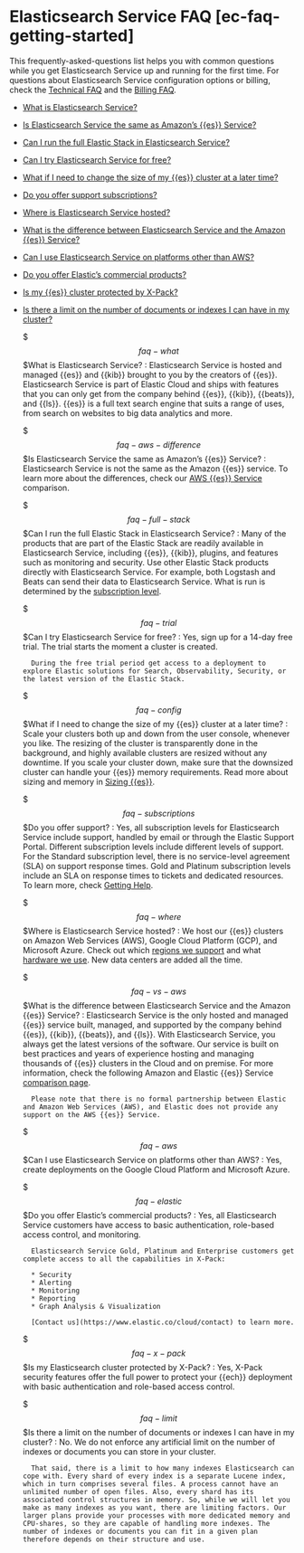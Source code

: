 # Elasticsearch Service FAQ [ec-faq-getting-started]

This frequently-asked-questions list helps you with common questions while you get Elasticsearch Service up and running for the first time. For questions about Elasticsearch Service configuration options or billing, check the [Technical FAQ](../../../deploy-manage/index.md) and the [Billing FAQ](../../../deploy-manage/cloud-organization/billing/billing-faq.md).

* [What is Elasticsearch Service?](../../../deploy-manage/deploy/elastic-cloud/cloud-hosted.md#faq-what)
* [Is Elasticsearch Service the same as Amazon’s {{es}} Service?](../../../deploy-manage/deploy/elastic-cloud/cloud-hosted.md#faq-aws-difference)
* [Can I run the full Elastic Stack in Elasticsearch Service?](../../../deploy-manage/deploy/elastic-cloud/cloud-hosted.md#faq-full-stack)
* [Can I try Elasticsearch Service for free?](../../../deploy-manage/deploy/elastic-cloud/cloud-hosted.md#faq-trial)
* [What if I need to change the size of my {{es}} cluster at a later time?](../../../deploy-manage/deploy/elastic-cloud/cloud-hosted.md#faq-config)
* [Do you offer support subscriptions?](../../../deploy-manage/deploy/elastic-cloud/cloud-hosted.md#faq-subscriptions)
* [Where is Elasticsearch Service hosted?](../../../deploy-manage/deploy/elastic-cloud/cloud-hosted.md#faq-where)
* [What is the difference between Elasticsearch Service and the Amazon {{es}} Service?](../../../deploy-manage/deploy/elastic-cloud/cloud-hosted.md#faq-vs-aws)
* [Can I use Elasticsearch Service on platforms other than AWS?](../../../deploy-manage/deploy/elastic-cloud/cloud-hosted.md#faq-aws)
* [Do you offer Elastic’s commercial products?](../../../deploy-manage/deploy/elastic-cloud/cloud-hosted.md#faq-elastic)
* [Is my {{es}} cluster protected by X-Pack?](../../../deploy-manage/deploy/elastic-cloud/cloud-hosted.md#faq-x-pack)
* [Is there a limit on the number of documents or indexes I can have in my cluster?](../../../deploy-manage/deploy/elastic-cloud/cloud-hosted.md#faq-limit)

    $$$faq-what$$$What is Elasticsearch Service?
    :   Elasticsearch Service is hosted and managed {{es}} and {{kib}} brought to you by the creators of {{es}}. Elasticsearch Service is part of Elastic Cloud and ships with features that you can only get from the company behind {{es}}, {{kib}}, {{beats}}, and {{ls}}. {{es}} is a full text search engine that suits a range of uses, from search on websites to big data analytics and more.

    $$$faq-aws-difference$$$Is Elasticsearch Service the same as Amazon’s {{es}} Service?
    :   Elasticsearch Service is not the same as the Amazon {{es}} service. To learn more about the differences, check our [AWS {{es}} Service](https://www.elastic.co/aws-elasticsearch-service) comparison.

    $$$faq-full-stack$$$Can I run the full Elastic Stack in Elasticsearch Service?
    :   Many of the products that are part of the Elastic Stack are readily available in Elasticsearch Service, including {{es}}, {{kib}}, plugins, and features such as monitoring and security. Use other Elastic Stack products directly with Elasticsearch Service. For example, both Logstash and Beats can send their data to Elasticsearch Service. What is run is determined by the [subscription level](https://www.elastic.co/cloud/as-a-service/subscriptions).

    $$$faq-trial$$$Can I try Elasticsearch Service for free?
    :   Yes, sign up for a 14-day free trial. The trial starts the moment a cluster is created.

        During the free trial period get access to a deployment to explore Elastic solutions for Search, Observability, Security, or the latest version of the Elastic Stack.


    $$$faq-config$$$What if I need to change the size of my {{es}} cluster at a later time?
    :   Scale your clusters both up and down from the user console, whenever you like. The resizing of the cluster is transparently done in the background, and highly available clusters are resized without any downtime. If you scale your cluster down, make sure that the downsized cluster can handle your {{es}} memory requirements. Read more about sizing and memory in [Sizing {{es}}](https://www.elastic.co/blog/found-sizing-elasticsearch).

    $$$faq-subscriptions$$$Do you offer support?
    :   Yes, all subscription levels for Elasticsearch Service include support, handled by email or through the Elastic Support Portal. Different subscription levels include different levels of support. For the Standard subscription level, there is no service-level agreement (SLA) on support response times. Gold and Platinum subscription levels include an SLA on response times to tickets and dedicated resources. To learn more, check [Getting Help](../../../troubleshoot/index.md).

    $$$faq-where$$$Where is Elasticsearch Service hosted?
    :   We host our {{es}} clusters on Amazon Web Services (AWS), Google Cloud Platform (GCP), and Microsoft Azure. Check out which [regions we support](asciidocalypse://docs/cloud/docs/reference/cloud-hosted/regions.md) and what [hardware we use](asciidocalypse://docs/cloud/docs/reference/cloud-hosted/hardware.md). New data centers are added all the time.

    $$$faq-vs-aws$$$What is the difference between Elasticsearch Service and the Amazon {{es}} Service?
    :   Elasticsearch Service is the only hosted and managed {{es}} service built, managed, and supported by the company behind {{es}}, {{kib}}, {{beats}}, and {{ls}}. With Elasticsearch Service, you always get the latest versions of the software. Our service is built on best practices and years of experience hosting and managing thousands of {{es}} clusters in the Cloud and on premise. For more information, check the following Amazon and Elastic {{es}} Service [comparison page](https://www.elastic.co/aws-elasticsearch-service).

        Please note that there is no formal partnership between Elastic and Amazon Web Services (AWS), and Elastic does not provide any support on the AWS {{es}} Service.


    $$$faq-aws$$$Can I use Elasticsearch Service on platforms other than AWS?
    :   Yes, create deployments on the Google Cloud Platform and Microsoft Azure.

    $$$faq-elastic$$$Do you offer Elastic’s commercial products?
    :   Yes, all Elasticsearch Service customers have access to basic authentication, role-based access control, and monitoring.

        Elasticsearch Service Gold, Platinum and Enterprise customers get complete access to all the capabilities in X-Pack:

        * Security
        * Alerting
        * Monitoring
        * Reporting
        * Graph Analysis & Visualization

        [Contact us](https://www.elastic.co/cloud/contact) to learn more.


    $$$faq-x-pack$$$Is my Elasticsearch cluster protected by X-Pack?
    :   Yes, X-Pack security features offer the full power to protect your {{ech}} deployment with basic authentication and role-based access control.

    $$$faq-limit$$$Is there a limit on the number of documents or indexes I can have in my cluster?
    :   No. We do not enforce any artificial limit on the number of indexes or documents you can store in your cluster.

        That said, there is a limit to how many indexes Elasticsearch can cope with. Every shard of every index is a separate Lucene index, which in turn comprises several files. A process cannot have an unlimited number of open files. Also, every shard has its associated control structures in memory. So, while we will let you make as many indexes as you want, there are limiting factors. Our larger plans provide your processes with more dedicated memory and CPU-shares, so they are capable of handling more indexes. The number of indexes or documents you can fit in a given plan therefore depends on their structure and use.


